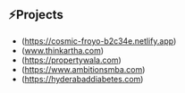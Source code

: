 ## ⚡Projects 

- (https://cosmic-froyo-b2c34e.netlify.app)
- (www.thinkartha.com)
- (https://propertywala.com)
- (https://www.ambitionsmba.com)
- (https://hyderabaddiabetes.com)

<!--
**madhumithavenkat/madhumithavenkat** is a ✨ _special_ ✨ repository because its `README.md` (this file) appears on your GitHub profile.

Here are some ideas to get you started:

- 🔭 I’m currently working on ...
- 🌱 I’m currently learning ...
- 👯 I’m looking to collaborate on ...
- 🤔 I’m looking for help with ...
- 💬 Ask me about ...
- 📫 How to reach me: ...
- 😄 Pronouns: ...
- ⚡ Fun fact: ...
-->
